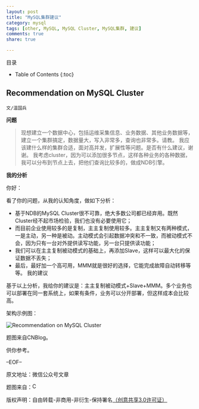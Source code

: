 ```yaml
---
layout: post
title: "MySQL集群建议"
category: mysql
tags: [other, MySQL, MySQL Cluster, MySQL集群, 建议]
comments: true
share: true

---
```



目录

* Table of Contents
{:toc}

## Recommendation on MySQL Cluster ##

`文/温国兵`

**问题**

> 现想建立一个数据中心，包括运维采集信息、业务数据、其他业务数据等，建立一个集群搞定，数据量大，写入非常多，查询也非常多。请教。
> 我应该建什么样的集群合适，面对高并发，扩展性等问题。是否有什么建议，谢谢。
> 我考虑cluster，因为可以添加很多节点，这样各种业务的各种数据，我可以分布到节点上去，把他们查询比较多的，做成NDB引擎。

**我的分析**

你好：

看了你的问题，从我的认知角度，做如下分析：

* 基于NDB的MySQL Cluster很不可靠，绝大多数公司都已经弃用。既然Cluster经不起市场检验，我们也没有必要使用它；
* 而目前企业使用较多的是复制，主主复制使用较多。主主复制又有两种模式，一是主动，另一种是被动。主动模式会引起数据冲突和不一致，而被动模式不会，因为只有一台对外提供读写功能，另一台只提供读功能；
* 我们可以在主主复制被动模式的基础上，再添加Slave，这样可以最大化的保证数据不丢失；
* 最后，最好加一个高可用，MMM就是很好的选择，它能完成故障自动转移等等。
我的建议

基于以上分析，我给你的建议是：主主复制被动模式+Slave+MMM。多个业务也可以部署在同一套系统上，如果有条件，业务可以分开部署，但这样成本会比较高。

架构示例图：

![Recommendation on MySQL Cluster](http://i.imgur.com/4IIe1YH.jpg)

题图来自CNBlog。

供你参考。

–EOF–

原文地址：微信公众号文章

题图来自：<a href="http://cdn.marketplaceimages.windowsphone.com/v8/images/a94f0340-4e3d-428b-ba1d-7d5e21eed186?imageType=ws_icon_large" target="_blank"><img src="http://i.imgur.com/Tnv4yD7.png" title="CNBLOG" border="0" alt="CNBLOG" height="16px" width="16px" /></a>

版权声明：自由转载-非商用-非衍生-保持署名<a href="http://creativecommons.org/licenses/by-nc-nd/3.0/deed.zh" target="_blank">（创意共享3.0许可证）</a>


